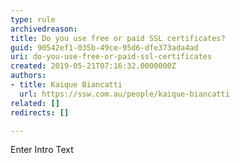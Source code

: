 ```yaml
---
type: rule
archivedreason: 
title: Do you use free or paid SSL certificates?
guid: 90542ef1-035b-49ce-95d6-dfe373ada4ad
uri: do-you-use-free-or-paid-ssl-certificates
created: 2019-05-21T07:16:32.0000000Z
authors:
- title: Kaique Biancatti
  url: https://ssw.com.au/people/kaique-biancatti
related: []
redirects: []

---
```



Enter Intro Text
<br><excerpt class='endintro'></excerpt><br>



